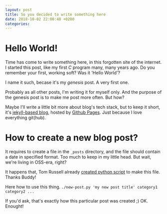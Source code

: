 ```yaml
---
layout: post
title: So you decided to write something here
date: 2018-10-02 22:00:48 +0200
categories: 
---
```


# Hello World!

Time has come to write something here, in this forgotten site of the internet.
I started this post, like my first _C_ program many, many years ago. Do you remember your first, working soft? Was it 'Hello World'?

I name it such, becase it's my _genesis_ post. A very first one.

Probably as all other posts, I'm writing it for myself only. And the purpose of the genesis post is to make me post more often. But how?

Maybe I'll write a little bit more about blog's tech stack, but to keep it short, it's [jekyll-based blog](https://jekyllrb.com), hosted by [Github Pages](https://pages.github.com/). Just because I love everything git(hub).

# How to create a new blog post?
It requires to create a file in the `_posts` directory, and the file should contain a date in specified format. Too much to keep in my little head. But wait, we're living in OSS-era, right?

It happens that, Tom Russell already [created python script](https://gist.github.com/tomalrussell/0828db8491b99db032fe) to make this file. Thanks Buddy!

Here how to use this thing.
`./new-post.py 'my new post title' category1 category2 ...`

If you'd ask, that's exactly how this particular post was created ;)
OK. Enought!
